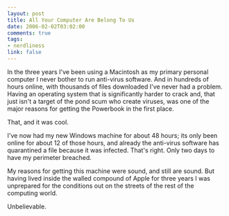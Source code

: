 ```yaml
--- 
layout: post
title: All Your Computer Are Belong To Us
date: 2006-02-02T03:02:00
comments: true
tags:
- nerdliness
link: false
---
```

In the three years I've been using a Macintosh as my primary personal computer I never bother to run anti-virus software. And in hundreds of hours online, with thousands of files downloaded I've never had a problem. Having an operating system that is significantly harder to crack and, that just isn't a target of the pond scum who create viruses, was one of the major reasons for getting the Powerbook in the first place.

That, and it was cool.

I've now had my new Windows machine for about 48 hours; its only been online for about 12 of those hours, and already the anti-virus software has quarantined a file because it was infected. That's right. Only two days to have my perimeter breached.

My reasons for getting this machine were sound, and still are sound. But having lived inside the walled compound of Apple for three years I was unprepared for the conditions out on the streets of the rest of the computing world.

Unbelievable.

